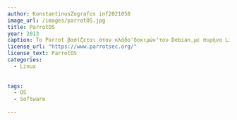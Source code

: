 ```yaml
---
author: KonstantinosZografos inf2021058
image_url: /images/parrotOS.jpg
title: ParrotOS
year: 2013
caption: Το Parrot βασίζεται στον κλάδο'δοκιμών'του Debian,με πυρήνα Linux 5.10.Ακολουθεί ένα μοντέλο ανάπτυξης κυλιόμενης απελευθέρωσης.Τα περιβάλλοντα επιφάνειας εργασίας είναι MATE και ο προεπιλεγμένος διαχειριστής οθόνης είναι το LightDM.Το σύστημα είναι πιστοποιημένο ότι λειτουργεί σε συσκευές που έχουν τουλάχιστον 256 MB μνήμης RAM και είναι κατάλληλο για αρχιτεκτονικές επεξεργαστών 32-bit (i386) και 64-bit (amd64).Επιπλέον, το έργο είναι διαθέσιμο για ARMv7 (armhf) αρχιτεκτονικές.Τον Ιούνιο του 2017, η ομάδα Parrot ανακοίνωσε ότι σκέφτεται να αλλάξει από Debian σε Devuan, κυρίως λόγω προβλημάτων με το systemd.Από τις 21 Ιανουαρίου 2019, η ομάδα Parrot άρχισε να καταργεί σταδιακά την ανάπτυξη του ISO 32-bit (i386).Τον Αύγουστο του 2020,το Parrot OS υποστηρίζει επίσημα το Lightweight Xfce Desktop.
license_url: "https://www.parrotsec.org/"
license_text: ParrotOS
categories:
  - Linux
  
  
tags:
  - OS
  - Software
  
---
```


